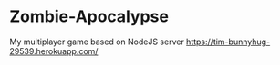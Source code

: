 # Zombie-Apocalypse
My multiplayer game based on NodeJS server
https://tim-bunnyhug-29539.herokuapp.com/
